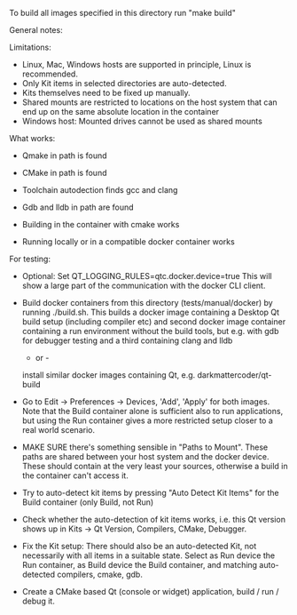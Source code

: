 
To build all images specified in this directory run "make build"


General notes:


Limitations:

- Linux, Mac, Windows hosts are supported in principle,
  Linux is recommended.
- Only Kit items in selected directories are auto-detected.
- Kits themselves need to be fixed up manually.
- Shared mounts are restricted to locations on the host system
  that can end up on the same absolute location in the container
- Windows host: Mounted drives cannot be used as shared mounts

What works:

- Qmake in path is found
- CMake in path is found
- Toolchain autodection finds gcc and clang
- Gdb and lldb in path are found

- Building in the container with cmake works

- Running locally or in a compatible docker container works


For testing:

- Optional: Set QT_LOGGING_RULES=qtc.docker.device=true
  This will show a large part of the communication with the docker CLI client.

- Build docker containers from this directory (tests/manual/docker) by
  running ./build.sh. This builds a docker image containing a Desktop Qt
  build setup (including compiler etc) and second docker image container
  containing a run environment without the build tools, but e.g. with gdb
  for debugger testing and a third containing clang and lldb

    - or -

  install similar docker images containing Qt, e.g.  darkmattercoder/qt-build

- Go to Edit -> Preferences -> Devices, 'Add', 'Apply' for both images.
  Note that the Build container alone is sufficient also to run applications,
  but using the Run container gives a more restricted setup closer to a
  real world scenario.

- MAKE SURE there's something sensible in "Paths to Mount".
  These paths are shared between your host system and the docker device.
  These should contain at the very least your sources, otherwise a build
  in the container can't access it.

- Try to auto-detect kit items by pressing "Auto Detect Kit Items" for
  the Build container (only Build, not Run)

- Check whether the auto-detection of kit items works, i.e. this Qt version
  shows up in Kits -> Qt Version, Compilers, CMake, Debugger.

- Fix the Kit setup: There should also be an auto-detected Kit, not
  necessarily with all items in a suitable state.
  Select as Run device the Run container, as Build device the Build container,
  and matching auto-detected compilers, cmake, gdb.

- Create a CMake based Qt (console or widget) application, build / run / debug it.

